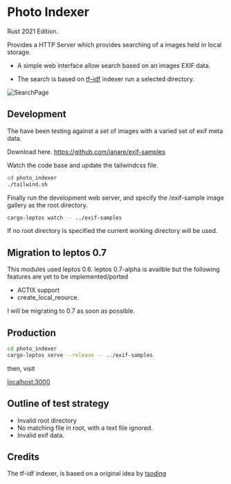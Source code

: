# Photo Indexer

Rust 2021 Edition.

Provides a HTTP Server which provides searching of a images held in local storage.

* A simple web interface allow search based on an images EXIF data.

* The search is based on [tf–idf](https://en.wikipedia.org/wiki/Tf%E2%80%93idf) indexer run a selected directory.

<image title="Search Page" alt="SearchPage" src="https://raw.githubusercontent.com/martinfrances107/photo_indexer/main/images/SearchPage.png">

## Development

The have been testing against a set of images
with a varied set of exif meta data.

Download here.
https://github.com/ianare/exif-samples

Watch the code base and update the tailwindcss file.

```bash
cd photo_indexer
./tailwind.sh
```

Finally run the development web server, and specify the /exif-sample image gallery as the root directory.

```bash
cargo-leptos watch -- ../exif-samples
```

 If no root directory is specified the current working directory will be used.

## Migration to leptos 0.7

This modules used leptos 0.6. leptos 0.7-alpha is availble but the following features are yet to be implemented/ported

* ACTIX support
* create_local_reource.

I will be migrating to 0.7 as soon as possible.

## Production

```bash
cd photo_indexer
cargo-leptos serve --release -- ../exif-samples
```

then, visit

[localhost:3000](http://localhost:3000/)

## Outline of test strategy

* Invalid root directory
* No matching file in root, with a text file ignored.
* Invalid exif data.

## Credits

The tf-idf indexer, is based on a original idea by [tsoding](https://github.com/tsoding/seroost)
